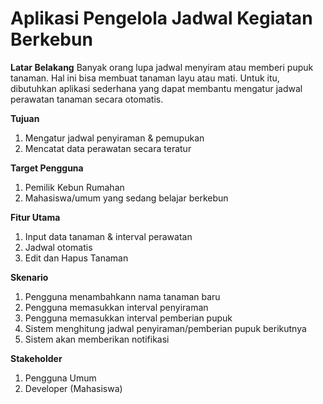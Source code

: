 # Aplikasi Pengelola Jadwal Kegiatan Berkebun

**Latar Belakang**
Banyak orang lupa jadwal menyiram atau memberi pupuk tanaman. Hal ini bisa membuat tanaman layu atau mati. Untuk itu, dibutuhkan aplikasi sederhana yang dapat membantu mengatur jadwal perawatan tanaman secara otomatis.

**Tujuan**
1. Mengatur jadwal penyiraman & pemupukan
2. Mencatat data perawatan secara teratur

**Target Pengguna**
1. Pemilik Kebun Rumahan
2. Mahasiswa/umum yang sedang belajar berkebun

**Fitur Utama**
1. Input data tanaman & interval perawatan
2. Jadwal otomatis
3. Edit dan Hapus Tanaman

**Skenario**
1. Pengguna menambahkann nama tanaman baru
2. Pengguna memasukkan interval penyiraman
3. Pengguna memasukkan interval pemberian pupuk
4. Sistem menghitung jadwal penyiraman/pemberian pupuk berikutnya
5. Sistem akan memberikan notifikasi

**Stakeholder**
1. Pengguna Umum
2. Developer (Mahasiswa) 
